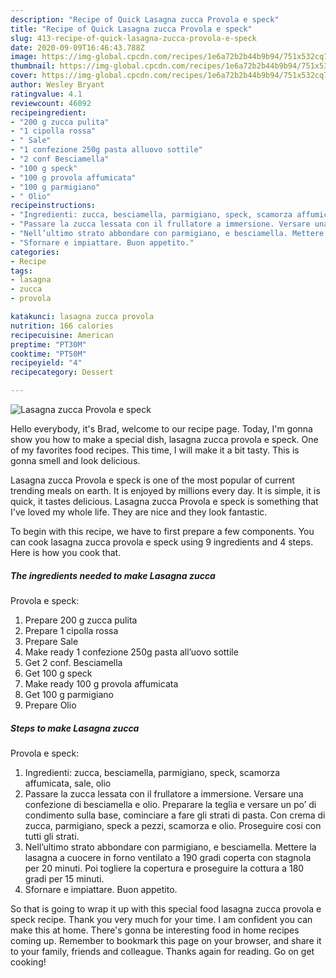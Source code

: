 ```yaml
---
description: "Recipe of Quick Lasagna zucca Provola e speck"
title: "Recipe of Quick Lasagna zucca Provola e speck"
slug: 413-recipe-of-quick-lasagna-zucca-provola-e-speck
date: 2020-09-09T16:46:43.788Z
image: https://img-global.cpcdn.com/recipes/1e6a72b2b44b9b94/751x532cq70/lasagna-zucca-provola-e-speck-recipe-main-photo.jpg
thumbnail: https://img-global.cpcdn.com/recipes/1e6a72b2b44b9b94/751x532cq70/lasagna-zucca-provola-e-speck-recipe-main-photo.jpg
cover: https://img-global.cpcdn.com/recipes/1e6a72b2b44b9b94/751x532cq70/lasagna-zucca-provola-e-speck-recipe-main-photo.jpg
author: Wesley Bryant
ratingvalue: 4.1
reviewcount: 46092
recipeingredient:
- "200 g zucca pulita"
- "1 cipolla rossa"
- " Sale"
- "1 confezione 250g pasta alluovo sottile"
- "2 conf Besciamella"
- "100 g speck"
- "100 g provola affumicata"
- "100 g parmigiano"
- " Olio"
recipeinstructions:
- "Ingredienti: zucca, besciamella, parmigiano, speck, scamorza affumicata, sale, olio"
- "Passare la zucca lessata con il frullatore a immersione. Versare una confezione di besciamella e olio. Preparare la teglia e versare un po’ di condimento sulla base, cominciare a fare gli strati di pasta. Con crema di zucca, parmigiano, speck a pezzi, scamorza e olio. Proseguire cosi con tutti gli strati."
- "Nell’ultimo strato abbondare con parmigiano, e besciamella. Mettere la lasagna a cuocere in forno ventilato a 190 gradi coperta con stagnola per 20 minuti. Poi togliere la copertura e proseguire la cottura a 180 gradi per 15 minuti."
- "Sfornare e impiattare. Buon appetito."
categories:
- Recipe
tags:
- lasagna
- zucca
- provola

katakunci: lasagna zucca provola 
nutrition: 166 calories
recipecuisine: American
preptime: "PT30M"
cooktime: "PT50M"
recipeyield: "4"
recipecategory: Dessert

---
```



![Lasagna zucca
Provola e speck](https://img-global.cpcdn.com/recipes/1e6a72b2b44b9b94/751x532cq70/lasagna-zucca-provola-e-speck-recipe-main-photo.jpg)

Hello everybody, it's Brad, welcome to our recipe page. Today, I'm gonna show you how to make a special dish, lasagna zucca
provola e speck. One of my favorites food recipes. This time, I will make it a bit tasty. This is gonna smell and look delicious.

Lasagna zucca
Provola e speck is one of the most popular of current trending meals on earth. It is enjoyed by millions every day. It is simple, it is quick, it tastes delicious. Lasagna zucca
Provola e speck is something that I've loved my whole life. They are nice and they look fantastic.




To begin with this recipe, we have to first prepare a few components. You can cook lasagna zucca
provola e speck using 9 ingredients and 4 steps. Here is how you cook that.

<!--inarticleads1-->

##### The ingredients needed to make Lasagna zucca
Provola e speck:

1. Prepare 200 g zucca pulita
1. Prepare 1 cipolla rossa
1. Prepare  Sale
1. Make ready 1 confezione 250g pasta all’uovo sottile
1. Get 2 conf. Besciamella
1. Get 100 g speck
1. Make ready 100 g provola affumicata
1. Get 100 g parmigiano
1. Prepare  Olio




<!--inarticleads2-->

##### Steps to make Lasagna zucca
Provola e speck:

1. Ingredienti: zucca, besciamella, parmigiano, speck, scamorza affumicata, sale, olio
1. Passare la zucca lessata con il frullatore a immersione. Versare una confezione di besciamella e olio. Preparare la teglia e versare un po’ di condimento sulla base, cominciare a fare gli strati di pasta. Con crema di zucca, parmigiano, speck a pezzi, scamorza e olio. Proseguire cosi con tutti gli strati.
1. Nell’ultimo strato abbondare con parmigiano, e besciamella. Mettere la lasagna a cuocere in forno ventilato a 190 gradi coperta con stagnola per 20 minuti. Poi togliere la copertura e proseguire la cottura a 180 gradi per 15 minuti.
1. Sfornare e impiattare. Buon appetito.




So that is going to wrap it up with this special food lasagna zucca
provola e speck recipe. Thank you very much for your time. I am confident you can make this at home. There's gonna be interesting food in home recipes coming up. Remember to bookmark this page on your browser, and share it to your family, friends and colleague. Thanks again for reading. Go on get cooking!
